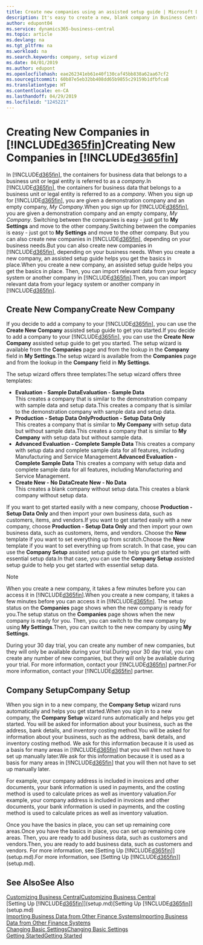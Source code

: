 ```yaml
---
title: Create new companies using an assisted setup guide | Microsoft Docs
description: It's easy to create a new, blank company in Business Central. An assisted setup guide helps you through the steps, and you can import your existing business data.
author: edupont04
ms.service: dynamics365-business-central
ms.topic: article
ms.devlang: na
ms.tgt_pltfrm: na
ms.workload: na
ms.search.keywords: company, setup wizard
ms.date: 04/01/2019
ms.author: edupont
ms.openlocfilehash: eae262341eb61e40f130caf45bb838a62aa67cf2
ms.sourcegitcommit: 60b87e5eb32bb408dd65b9855c29159b1dfbfca8
ms.translationtype: HT
ms.contentlocale: en-CA
ms.lasthandoff: 04/29/2019
ms.locfileid: "1245221"
---
```

# <a name="creating-new-companies-in-included365finincludesd365finmdmd"></a><span data-ttu-id="f6d1d-104">Creating New Companies in [!INCLUDE[d365fin](includes/d365fin_md.md)]</span><span class="sxs-lookup"><span data-stu-id="f6d1d-104">Creating New Companies in [!INCLUDE[d365fin](includes/d365fin_md.md)]</span></span>
<span data-ttu-id="f6d1d-105">In [!INCLUDE[d365fin](includes/d365fin_md.md)], the containers for business data that belongs to a business unit or legal entity is referred to as a *company*.</span><span class="sxs-lookup"><span data-stu-id="f6d1d-105">In [!INCLUDE[d365fin](includes/d365fin_md.md)], the containers for business data that belongs to a business unit or legal entity is referred to as a *company*.</span></span> <span data-ttu-id="f6d1d-106">When you sign up for [!INCLUDE[d365fin](includes/d365fin_md.md)], you are given a demonstration company and an empty company, *My Company*.</span><span class="sxs-lookup"><span data-stu-id="f6d1d-106">When you sign up for [!INCLUDE[d365fin](includes/d365fin_md.md)], you are given a demonstration company and an empty company, *My Company*.</span></span> <span data-ttu-id="f6d1d-107">Switching between the companies is easy - just got to **My Settings** and move to the other company.</span><span class="sxs-lookup"><span data-stu-id="f6d1d-107">Switching between the companies is easy - just got to **My Settings** and move to the other company.</span></span> <span data-ttu-id="f6d1d-108">But you can also create new companies in [!INCLUDE[d365fin](includes/d365fin_md.md)], depending on your business needs.</span><span class="sxs-lookup"><span data-stu-id="f6d1d-108">But you can also create new companies in [!INCLUDE[d365fin](includes/d365fin_md.md)], depending on your business needs.</span></span> <span data-ttu-id="f6d1d-109">When you create a new company, an assisted setup guide helps you get the basics in place.</span><span class="sxs-lookup"><span data-stu-id="f6d1d-109">When you create a new company, an assisted setup guide helps you get the basics in place.</span></span> <span data-ttu-id="f6d1d-110">Then, you can import relevant data from your legacy system or another company in [!INCLUDE[d365fin](includes/d365fin_md.md)].</span><span class="sxs-lookup"><span data-stu-id="f6d1d-110">Then, you can import relevant data from your legacy system or another company in [!INCLUDE[d365fin](includes/d365fin_md.md)].</span></span>  

## <a name="create-new-company"></a><span data-ttu-id="f6d1d-111">Create New Company</span><span class="sxs-lookup"><span data-stu-id="f6d1d-111">Create New Company</span></span>
<span data-ttu-id="f6d1d-112">If you decide to add a company to your [!INCLUDE[d365fin](includes/d365fin_md.md)], you can use the **Create New Company** assisted setup guide to get you started.</span><span class="sxs-lookup"><span data-stu-id="f6d1d-112">If you decide to add a company to your [!INCLUDE[d365fin](includes/d365fin_md.md)], you can use the **Create New Company** assisted setup guide to get you started.</span></span> <span data-ttu-id="f6d1d-113">The setup wizard is available from the **Companies** page and from the lookup in the **Company** field in **My Settings**.</span><span class="sxs-lookup"><span data-stu-id="f6d1d-113">The setup wizard is available from the **Companies** page and from the lookup in the **Company** field in **My Settings**.</span></span>  

<span data-ttu-id="f6d1d-114">The setup wizard offers three templates:</span><span class="sxs-lookup"><span data-stu-id="f6d1d-114">The setup wizard offers three templates:</span></span>

-   <span data-ttu-id="f6d1d-115">**Evaluation - Sample Data**</span><span class="sxs-lookup"><span data-stu-id="f6d1d-115">**Evaluation - Sample Data**</span></span>  
    <span data-ttu-id="f6d1d-116">This creates a company that is similar to the demonstration company with sample data and setup data.</span><span class="sxs-lookup"><span data-stu-id="f6d1d-116">This creates a company that is similar to the demonstration company with sample data and setup data.</span></span>  
-   <span data-ttu-id="f6d1d-117">**Production - Setup Data Only**</span><span class="sxs-lookup"><span data-stu-id="f6d1d-117">**Production - Setup Data Only**</span></span>  
    <span data-ttu-id="f6d1d-118">This creates a company that is similar to **My Company** with setup data but without sample data.</span><span class="sxs-lookup"><span data-stu-id="f6d1d-118">This creates a company that is similar to **My Company** with setup data but without sample data.</span></span>
-   <span data-ttu-id="f6d1d-119">**Advanced Evaluation - Complete Sample Data** This creates a company with setup data and complete sample data for all features, including Manufacturing and Service Management.</span><span class="sxs-lookup"><span data-stu-id="f6d1d-119">**Advanced Evaluation - Complete Sample Data** This creates a company with setup data and complete sample data for all features, including Manufacturing and Service Management.</span></span>
-   <span data-ttu-id="f6d1d-120">**Create New - No Data**</span><span class="sxs-lookup"><span data-stu-id="f6d1d-120">**Create New - No Data**</span></span>  
    <span data-ttu-id="f6d1d-121">This creates a blank company without setup data.</span><span class="sxs-lookup"><span data-stu-id="f6d1d-121">This creates a blank company without setup data.</span></span>  

<span data-ttu-id="f6d1d-122">If you want to get started easily with a new company, choose **Production - Setup Data Only** and then import your own business data, such as customers, items, and vendors.</span><span class="sxs-lookup"><span data-stu-id="f6d1d-122">If you want to get started easily with a new company, choose **Production - Setup Data Only** and then import your own business data, such as customers, items, and vendors.</span></span> <span data-ttu-id="f6d1d-123">Choose the **New** template if you want to set everything up from scratch.</span><span class="sxs-lookup"><span data-stu-id="f6d1d-123">Choose the **New** template if you want to set everything up from scratch.</span></span> <span data-ttu-id="f6d1d-124">In that case, you can use the **Company Setup** assisted setup guide to help you get started with essential setup data.</span><span class="sxs-lookup"><span data-stu-id="f6d1d-124">In that case, you can use the **Company Setup** assisted setup guide to help you get started with essential setup data.</span></span>  

> [!NOTE]  
>   <span data-ttu-id="f6d1d-125">When you create a new company, it takes a few minutes before you can access it in [!INCLUDE[d365fin](includes/d365fin_md.md)].</span><span class="sxs-lookup"><span data-stu-id="f6d1d-125">When you create a new company, it takes a few minutes before you can access it in [!INCLUDE[d365fin](includes/d365fin_md.md)].</span></span> <span data-ttu-id="f6d1d-126">The setup status on the **Companies** page shows when the new company is ready for you.</span><span class="sxs-lookup"><span data-stu-id="f6d1d-126">The setup status on the **Companies** page shows when the new company is ready for you.</span></span> <span data-ttu-id="f6d1d-127">Then, you can switch to the new company by using **My Settings**.</span><span class="sxs-lookup"><span data-stu-id="f6d1d-127">Then, you can switch to the new company by using **My Settings**.</span></span>  

<span data-ttu-id="f6d1d-128">During your 30 day trial, you can create any number of new companies, but they will only be available during your trial.</span><span class="sxs-lookup"><span data-stu-id="f6d1d-128">During your 30 day trial, you can create any number of new companies, but they will only be available during your trial.</span></span> <span data-ttu-id="f6d1d-129">For more information, contact your [!INCLUDE[d365fin](includes/d365fin_md.md)] partner.</span><span class="sxs-lookup"><span data-stu-id="f6d1d-129">For more information, contact your [!INCLUDE[d365fin](includes/d365fin_md.md)] partner.</span></span>  

## <a name="company-setup"></a><span data-ttu-id="f6d1d-130">Company Setup</span><span class="sxs-lookup"><span data-stu-id="f6d1d-130">Company Setup</span></span>
<span data-ttu-id="f6d1d-131">When you sign in to a new company, the **Company Setup** wizard runs automatically and helps you get started.</span><span class="sxs-lookup"><span data-stu-id="f6d1d-131">When you sign in to a new company, the **Company Setup** wizard runs automatically and helps you get started.</span></span> <span data-ttu-id="f6d1d-132">You will be asked for information about your business, such as the address, bank details, and inventory costing method.</span><span class="sxs-lookup"><span data-stu-id="f6d1d-132">You will be asked for information about your business, such as the address, bank details, and inventory costing method.</span></span> <span data-ttu-id="f6d1d-133">We ask for this information because it is used as a basis for many areas in [!INCLUDE[d365fin](includes/d365fin_md.md)] that you will then not have to set up manually later.</span><span class="sxs-lookup"><span data-stu-id="f6d1d-133">We ask for this information because it is used as a basis for many areas in [!INCLUDE[d365fin](includes/d365fin_md.md)] that you will then not have to set up manually later.</span></span>  

<span data-ttu-id="f6d1d-134">For example, your company address is included in invoices and other documents, your bank information is used in payments, and the costing method is used to calculate prices as well as inventory valuation.</span><span class="sxs-lookup"><span data-stu-id="f6d1d-134">For example, your company address is included in invoices and other documents, your bank information is used in payments, and the costing method is used to calculate prices as well as inventory valuation.</span></span>  

<span data-ttu-id="f6d1d-135">Once you have the basics in place, you can set up remaining core areas.</span><span class="sxs-lookup"><span data-stu-id="f6d1d-135">Once you have the basics in place, you can set up remaining core areas.</span></span> <span data-ttu-id="f6d1d-136">Then, you are ready to add business data, such as customers and vendors.</span><span class="sxs-lookup"><span data-stu-id="f6d1d-136">Then, you are ready to add business data, such as customers and vendors.</span></span> <span data-ttu-id="f6d1d-137">For more information, see [Setting Up [!INCLUDE[d365fin](includes/d365fin_md.md)]](setup.md).</span><span class="sxs-lookup"><span data-stu-id="f6d1d-137">For more information, see [Setting Up [!INCLUDE[d365fin](includes/d365fin_md.md)]](setup.md).</span></span>  

## <a name="see-also"></a><span data-ttu-id="f6d1d-138">See Also</span><span class="sxs-lookup"><span data-stu-id="f6d1d-138">See Also</span></span>
[<span data-ttu-id="f6d1d-139">Customizing Business Central</span><span class="sxs-lookup"><span data-stu-id="f6d1d-139">Customizing Business Central</span></span>](ui-customizing-overview.md)  
<span data-ttu-id="f6d1d-140">[Setting Up [!INCLUDE[d365fin](includes/d365fin_md.md)]](setup.md)</span><span class="sxs-lookup"><span data-stu-id="f6d1d-140">[Setting Up [!INCLUDE[d365fin](includes/d365fin_md.md)]](setup.md)</span></span>  
[<span data-ttu-id="f6d1d-141">Importing Business Data from Other Finance Systems</span><span class="sxs-lookup"><span data-stu-id="f6d1d-141">Importing Business Data from Other Finance Systems</span></span>](across-import-data-configuration-packages.md)  
[<span data-ttu-id="f6d1d-142">Changing Basic Settings</span><span class="sxs-lookup"><span data-stu-id="f6d1d-142">Changing Basic Settings</span></span>](ui-change-basic-settings.md)  
[<span data-ttu-id="f6d1d-143">Getting Started</span><span class="sxs-lookup"><span data-stu-id="f6d1d-143">Getting Started</span></span>](product-get-started.md)  

